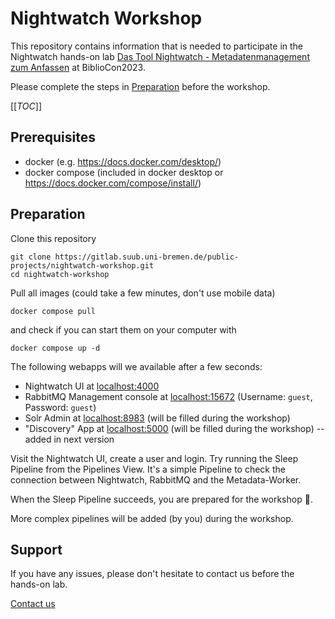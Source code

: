 # Nightwatch Workshop

This repository contains information that is needed to participate in the Nightwatch hands-on lab [Das Tool Nightwatch - Metadatenmanagement zum Anfassen](https://dbt2023.abstractserver.com/program/#/details/sessions/39) at BiblioCon2023.

Please complete the steps in [Preparation](#preparation) before the workshop.

[[_TOC_]]


## Prerequisites

* docker (e.g. https://docs.docker.com/desktop/)
* docker compose (included in docker desktop or https://docs.docker.com/compose/install/)


## Preparation

Clone this repository

```
git clone https://gitlab.suub.uni-bremen.de/public-projects/nightwatch-workshop.git
cd nightwatch-workshop
```

Pull all images (could take a few minutes, don't use mobile data)

```
docker compose pull
```

and check if you can start them on your computer with

```
docker compose up -d
```

The following webapps will we available after a few seconds:

* Nightwatch UI at [localhost:4000](http://localhost:4000)
* RabbitMQ Management console at [localhost:15672](http://localhost:15672) (Username: `guest`, Password: `guest`)
* Solr Admin at [localhost:8983](http://localhost:8983) (will be filled during the workshop)
* "Discovery" App at [localhost:5000](http://localhost:5000) (will be filled during the workshop) -- added in next version

Visit the Nightwatch UI, create a user and login. Try running the Sleep Pipeline from the Pipelines View. It's a simple Pipeline to check the connection between Nightwatch, RabbitMQ and the Metadata-Worker.

When the Sleep Pipeline succeeds, you are prepared for the workshop :tada:. 

More complex pipelines will be added (by you) during the workshop.


## Support

If you have any issues, please don't hesitate to contact us before the hands-on lab.

[Contact us](mailto:nitghtwatch@suub.uni-bremen.de)
